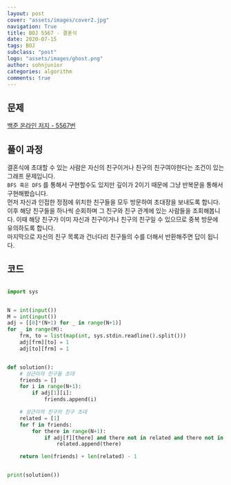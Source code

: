 ```yaml
---
layout: post
cover: "assets/images/cover2.jpg"
navigation: True
title: BOJ 5567 - 결혼식
date: 2020-07-15
tags: BOJ
subclass: "post"
logo: "assets/images/ghost.png"
author: sohnjunior
categories: algorithm
comments: true
---
```


## 문제

[백준 온라인 저지 - 5567번](https://www.acmicpc.net/problem/5567)

## 풀이 과정

결혼식에 초대할 수 있는 사람은 자신의 친구이거나 친구의 친구여야한다는 조건이 있는 그래프 문제입니다. <br>
`BFS 혹은 DFS` 를 통해서 구현할수도 있지만 깊이가 2이기 때문에 그냥 반복문을 통해서 구현해봤습니다. <br>
먼저 자신과 인접한 정점에 위치한 친구들을 모두 방문하여 초대장을 보내도록 합니다. <br>
이후 해당 친구들을 하나씩 순회하며 그 친구와 친구 관계에 있는 사람들을 조회해봅니다. 이때 해당 친구가 이미 자신과 친구이거나 친구의 친구일 수 있으므로 중복 방문에 유의하도록 합니다.<br>
마지막으로 자신의 친구 목록과 건너다리 친구들의 수를 더해서 반환해주면 답이 됩니다. <br>

## 코드

```python

import sys


N = int(input())
M = int(input())
adj = [[0]*(N+1) for _ in range(N+1)]
for _ in range(M):
    frm, to = list(map(int, sys.stdin.readline().split()))
    adj[frm][to] = 1
    adj[to][frm] = 1


def solution():
    # 상근이의 친구들 초대
    friends = []
    for i in range(N+1):
        if adj[1][i]:
            friends.append(i)

    # 상근이의 친구의 친구 초대
    related = [1]
    for f in friends:
        for there in range(N+1):
            if adj[f][there] and there not in related and there not in friends:
                related.append(there)

    return len(friends) + len(related) - 1


print(solution())


```
